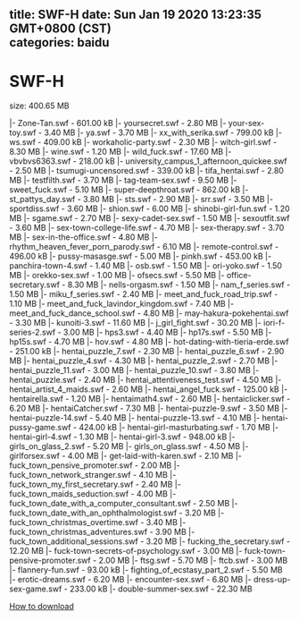 
title: SWF-H
date: Sun Jan 19 2020 13:23:35 GMT+0800 (CST)    
categories: baidu
---

# SWF-H
size: 400.65 MB
 
 
|- Zone-Tan.swf - 601.00 kB
|- yoursecret.swf - 2.80 MB
|- your-sex-toy.swf - 3.40 MB
|- ya.swf - 3.70 MB
|- xx_with_serika.swf - 799.00 kB
|- ws.swf - 409.00 kB
|- workaholic-party.swf - 2.30 MB
|- witch-girl.swf - 8.30 MB
|- wine.swf - 1.20 MB
|- wild_fuck.swf - 17.60 MB
|- vbvbvs6363.swf - 218.00 kB
|- university_campus_1_afternoon_quickee.swf - 2.50 MB
|- tsumugi-uncensored.swf - 339.00 kB
|- tifa_hentai.swf - 2.80 MB
|- testfilth.swf - 3.70 MB
|- tag-team-sex.swf - 9.50 MB
|- sweet_fuck.swf - 5.10 MB
|- super-deepthroat.swf - 862.00 kB
|- st_pattys_day.swf - 3.80 MB
|- sts.swf - 2.90 MB
|- srr.swf - 3.50 MB
|- sportdiss.swf - 3.60 MB
|- shion.swf - 6.00 MB
|- shinobi-girl-fun.swf - 1.20 MB
|- sgame.swf - 2.70 MB
|- sexy-cadet-sex.swf - 1.50 MB
|- sexoutfit.swf - 3.60 MB
|- sex-town-college-life.swf - 4.70 MB
|- sex-therapy.swf - 3.70 MB
|- sex-in-the-office.swf - 4.80 MB
|- rhythm_heaven_fever_porn_parody.swf - 6.10 MB
|- remote-control.swf - 496.00 kB
|- pussy-masasge.swf - 5.00 MB
|- pinkh.swf - 453.00 kB
|- panchira-town-4.swf - 1.40 MB
|- osb.swf - 1.50 MB
|- ori-yoko.swf - 1.50 MB
|- orekko-sex.swf - 1.00 MB
|- ofsecs.swf - 5.50 MB
|- office-secretary.swf - 8.30 MB
|- nells-orgasm.swf - 1.50 MB
|- nam_f_series.swf - 1.50 MB
|- miku_f_series.swf - 2.40 MB
|- meet_and_fuck_road_trip.swf - 1.10 MB
|- meet_and_fuck_lavindor_kingdom.swf - 7.40 MB
|- meet_and_fuck_dance_school.swf - 4.80 MB
|- may-hakura-pokehentai.swf - 3.30 MB
|- kunoiti-3.swf - 11.60 MB
|- j_girl_fight.swf - 30.20 MB
|- iori-f-series-2.swf - 3.00 MB
|- hps3.swf - 4.40 MB
|- hp17s.swf - 5.50 MB
|- hp15s.swf - 4.70 MB
|- hov.swf - 4.80 MB
|- hot-dating-with-tieria-erde.swf - 251.00 kB
|- hentai_puzzle_7.swf - 2.30 MB
|- hentai_puzzle_6.swf - 2.90 MB
|- hentai_puzzle_4.swf - 4.30 MB
|- hentai_puzzle_2.swf - 2.70 MB
|- hentai_puzzle_11.swf - 3.00 MB
|- hentai_puzzle_10.swf - 3.80 MB
|- hentai_puzzle.swf - 2.40 MB
|- hentai_attentiveness_test.swf - 4.50 MB
|- hentai_artist_4_maids.swf - 2.60 MB
|- hentai_angel_fuck.swf - 125.00 kB
|- hentairella.swf - 1.20 MB
|- hentaimath4.swf - 2.60 MB
|- hentaiclicker.swf - 6.20 MB
|- hentaiCatcher.swf - 7.30 MB
|- hentai-puzzle-9.swf - 3.50 MB
|- hentai-puzzle-14.swf - 5.40 MB
|- hentai-puzzle-13.swf - 4.10 MB
|- hentai-pussy-game.swf - 424.00 kB
|- hentai-girl-masturbating.swf - 1.70 MB
|- hentai-girl-4.swf - 1.30 MB
|- hentai-girl-3.swf - 948.00 kB
|- girls_on_glass_2.swf - 5.20 MB
|- girls_on_glass.swf - 4.50 MB
|- girlforsex.swf - 4.00 MB
|- get-laid-with-karen.swf - 2.10 MB
|- fuck_town_pensive_promoter.swf - 2.00 MB
|- fuck_town_network_stranger.swf - 4.10 MB
|- fuck_town_my_first_secretary.swf - 2.40 MB
|- fuck_town_maids_seduction.swf - 4.00 MB
|- fuck_town_date_with_a_computer_consultant.swf - 2.50 MB
|- fuck_town_date_with_an_ophthalmologist.swf - 3.20 MB
|- fuck_town_christmas_overtime.swf - 3.40 MB
|- fuck_town_christmas_adventures.swf - 3.90 MB
|- fuck_town_additional_sessions.swf - 3.20 MB
|- fucking_the_secretary.swf - 12.20 MB
|- fuck-town-secrets-of-psychology.swf - 3.00 MB
|- fuck-town-pensive-promoter.swf - 2.00 MB
|- ftsg.swf - 5.70 MB
|- ftcb.swf - 3.00 MB
|- flannery-fun.swf - 93.00 kB
|- fighting_of_ecstasy_part_2.swf - 5.50 MB
|- erotic-dreams.swf - 6.20 MB
|- encounter-sex.swf - 6.80 MB
|- dress-up-sex-game.swf - 233.00 kB
|- double-summer-sex.swf - 22.30 MB

[How to download](https://bpcam.bemobtrk.com/go/2ceec3aa-1ca2-46d6-b9ff-aaa5c184517c?jno=111)